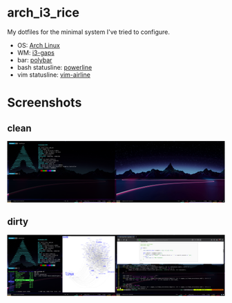 # arch_i3_rice
My dotfiles for the minimal system I've tried to configure.

* OS: [Arch Linux](https://www.archlinux.org/)
* WM: [i3-gaps](https://github.com/Airblader/i3)
* bar: [polybar](https://github.com/jaagr/polybar)
* bash statusline: [powerline](https://github.com/powerline/powerline)
* vim statusline: [vim-airline](https://github.com/vim-airline/vim-airline)

# Screenshots

## clean
![clean-ss](https://github.com/genericSpecimen/arch_i3_rice/blob/master/screenshots/clean.png)

## dirty
![dirty-ss](https://github.com/genericSpecimen/arch_i3_rice/blob/master/screenshots/dirty.png)
